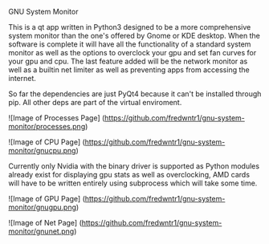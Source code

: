 ﻿GNU System Monitor


This is a qt app written in Python3 designed to be a more comprehensive system monitor than the one's offered by Gnome or KDE desktop. When the software is complete it will have all the functionality 
of a standard system monitor as well as the options to overclock your gpu and set fan curves for your gpu and cpu. The last feature added will be the network monitor as well as a builtin net limiter
as well as preventing apps from accessing the internet.

So far the dependencies are just PyQt4 because it can't be installed through pip. All other deps are part of the virtual enviroment.


![Image of Processes Page] (https://github.com/fredwntr1/gnu-system-monitor/processes.png)

![Image of CPU Page] (https://github.com/fredwntr1/gnu-system-monitor/gnucpu.png)



Currently only Nvidia with the binary driver is supported as Python modules already exist for displaying gpu stats as well as overclocking, AMD cards will have to be written entirely using subprocess 
which will take some time.

![Image of GPU Page] (https://github.com/fredwntr1/gnu-system-monitor/gnugpu.png)


![Image of Net Page] (https://github.com/fredwntr1/gnu-system-monitor/gnunet.png)


